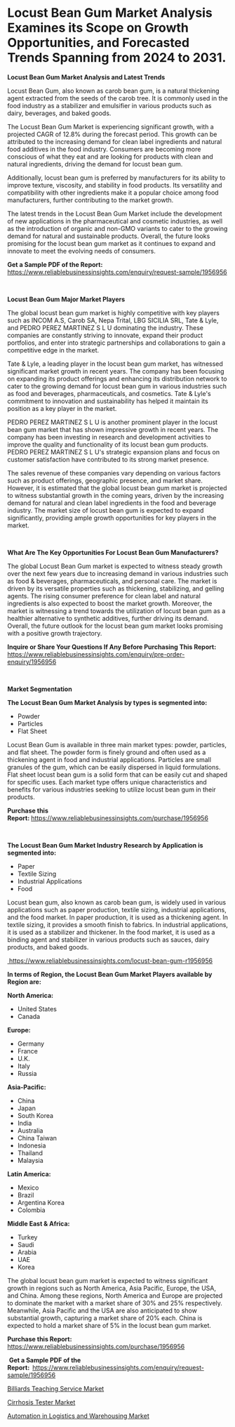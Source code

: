 <p><h1>Locust Bean Gum Market Analysis Examines its Scope on Growth Opportunities, and Forecasted Trends Spanning from 2024 to 2031.</h1></p><p><strong>Locust Bean Gum Market Analysis and Latest Trends</strong></p>
<p><p>Locust Bean Gum, also known as carob bean gum, is a natural thickening agent extracted from the seeds of the carob tree. It is commonly used in the food industry as a stabilizer and emulsifier in various products such as dairy, beverages, and baked goods.</p><p>The Locust Bean Gum Market is experiencing significant growth, with a projected CAGR of 12.8% during the forecast period. This growth can be attributed to the increasing demand for clean label ingredients and natural food additives in the food industry. Consumers are becoming more conscious of what they eat and are looking for products with clean and natural ingredients, driving the demand for locust bean gum.</p><p>Additionally, locust bean gum is preferred by manufacturers for its ability to improve texture, viscosity, and stability in food products. Its versatility and compatibility with other ingredients make it a popular choice among food manufacturers, further contributing to the market growth.</p><p>The latest trends in the Locust Bean Gum Market include the development of new applications in the pharmaceutical and cosmetic industries, as well as the introduction of organic and non-GMO variants to cater to the growing demand for natural and sustainable products. Overall, the future looks promising for the locust bean gum market as it continues to expand and innovate to meet the evolving needs of consumers.</p></p>
<p><strong>Get a Sample PDF of the Report:&nbsp;</strong> <a href="https://www.reliablebusinessinsights.com/enquiry/request-sample/1956956">https://www.reliablebusinessinsights.com/enquiry/request-sample/1956956</a></p>
<p>&nbsp;</p>
<p><strong>Locust Bean Gum Major Market Players</strong></p>
<p><p>The global locust bean gum market is highly competitive with key players such as INCOM A.S, Carob SA, Nepa Trital, LBG SICILIA SRL, Tate & Lyle, and PEDRO PEREZ MARTINEZ S L U dominating the industry. These companies are constantly striving to innovate, expand their product portfolios, and enter into strategic partnerships and collaborations to gain a competitive edge in the market.</p><p>Tate & Lyle, a leading player in the locust bean gum market, has witnessed significant market growth in recent years. The company has been focusing on expanding its product offerings and enhancing its distribution network to cater to the growing demand for locust bean gum in various industries such as food and beverages, pharmaceuticals, and cosmetics. Tate & Lyle's commitment to innovation and sustainability has helped it maintain its position as a key player in the market.</p><p>PEDRO PEREZ MARTINEZ S L U is another prominent player in the locust bean gum market that has shown impressive growth in recent years. The company has been investing in research and development activities to improve the quality and functionality of its locust bean gum products. PEDRO PEREZ MARTINEZ S L U's strategic expansion plans and focus on customer satisfaction have contributed to its strong market presence.</p><p>The sales revenue of these companies vary depending on various factors such as product offerings, geographic presence, and market share. However, it is estimated that the global locust bean gum market is projected to witness substantial growth in the coming years, driven by the increasing demand for natural and clean label ingredients in the food and beverage industry. The market size of locust bean gum is expected to expand significantly, providing ample growth opportunities for key players in the market.</p></p>
<p>&nbsp;</p>
<p><strong>What Are The Key Opportunities For Locust Bean Gum Manufacturers?</strong></p>
<p><p>The global Locust Bean Gum market is expected to witness steady growth over the next few years due to increasing demand in various industries such as food & beverages, pharmaceuticals, and personal care. The market is driven by its versatile properties such as thickening, stabilizing, and gelling agents. The rising consumer preference for clean label and natural ingredients is also expected to boost the market growth. Moreover, the market is witnessing a trend towards the utilization of locust bean gum as a healthier alternative to synthetic additives, further driving its demand. Overall, the future outlook for the locust bean gum market looks promising with a positive growth trajectory.</p></p>
<p><strong>Inquire or Share Your Questions If Any Before Purchasing This Report:</strong> <a href="https://www.reliablebusinessinsights.com/enquiry/pre-order-enquiry/1956956">https://www.reliablebusinessinsights.com/enquiry/pre-order-enquiry/1956956</a></p>
<p>&nbsp;</p>
<p><strong>Market Segmentation</strong></p>
<p><strong>The Locust Bean Gum Market Analysis by types is segmented into:</strong></p>
<p><ul><li>Powder</li><li>Particles</li><li>Flat Sheet</li></ul></p>
<p><p>Locust Bean Gum is available in three main market types: powder, particles, and flat sheet. The powder form is finely ground and often used as a thickening agent in food and industrial applications. Particles are small granules of the gum, which can be easily dispersed in liquid formulations. Flat sheet locust bean gum is a solid form that can be easily cut and shaped for specific uses. Each market type offers unique characteristics and benefits for various industries seeking to utilize locust bean gum in their products.</p></p>
<p><strong>Purchase this Report:&nbsp;</strong><a href="https://www.reliablebusinessinsights.com/purchase/1956956">https://www.reliablebusinessinsights.com/purchase/1956956</a></p>
<p>&nbsp;</p>
<p><strong>The Locust Bean Gum Market Industry Research by Application is segmented into:</strong></p>
<p><ul><li>Paper</li><li>Textile Sizing</li><li>Industrial Applications</li><li>Food</li></ul></p>
<p><p>Locust bean gum, also known as carob bean gum, is widely used in various applications such as paper production, textile sizing, industrial applications, and the food market. In paper production, it is used as a thickening agent. In textile sizing, it provides a smooth finish to fabrics. In industrial applications, it is used as a stabilizer and thickener. In the food market, it is used as a binding agent and stabilizer in various products such as sauces, dairy products, and baked goods.</p></p>
<p><a href="https://www.reliablebusinessinsights.com/locust-bean-gum-r1956956">&nbsp;https://www.reliablebusinessinsights.com/locust-bean-gum-r1956956</a></p>
<p><strong>In terms of Region, the Locust Bean Gum Market Players available by Region are:</strong></p>
<p>
    <p> <strong> North America: </strong>
        <ul>
            <li>United States</li>
            <li>Canada</li>
        </ul>
        </p> 
    <p> <strong> Europe: </strong>
        <ul>
            <li>Germany</li>
            <li>France</li>
            <li>U.K.</li>
            <li>Italy</li>
            <li>Russia</li>
        </ul>
        </p> 
    <p> <strong> Asia-Pacific: </strong>
        <ul>
            <li>China</li>
            <li>Japan</li>
            <li>South Korea</li>
            <li>India</li>
            <li>Australia</li>
            <li>China Taiwan</li>
            <li>Indonesia</li>
            <li>Thailand</li>
            <li>Malaysia</li>
        </ul>
        </p> 
    <p> <strong> Latin America: </strong>
        <ul>
            <li>Mexico</li>
            <li>Brazil</li>
            <li>Argentina Korea</li>
            <li>Colombia</li>
        </ul>
        </p> 
    <p> <strong> Middle East & Africa: </strong>
        <ul>
            <li>Turkey</li>
            <li>Saudi</li>
            <li>Arabia</li>
            <li>UAE</li>
            <li>Korea</li>
        </ul>
    </p>
    </p>
<p><p>The global locust bean gum market is expected to witness significant growth in regions such as North America, Asia Pacific, Europe, the USA, and China. Among these regions, North America and Europe are projected to dominate the market with a market share of 30% and 25% respectively. Meanwhile, Asia Pacific and the USA are also anticipated to show substantial growth, capturing a market share of 20% each. China is expected to hold a market share of 5% in the locust bean gum market.</p></p>
<p><strong>Purchase this Report: </strong><a href="https://www.reliablebusinessinsights.com/purchase/1956956">https://www.reliablebusinessinsights.com/purchase/1956956</a></p>
<p>&nbsp;<strong>Get a Sample PDF of the Report:&nbsp;&nbsp;</strong><a href="https://www.reliablebusinessinsights.com/enquiry/request-sample/1956956">https://www.reliablebusinessinsights.com/enquiry/request-sample/1956956</a></p>
<p><strong></strong></p>
<p><p><a href="https://www.linkedin.com/pulse/billiards-teaching-service-market-exploring-share-trends-future-rr6ae">Billiards Teaching Service Market</a></p><p><a href="https://www.linkedin.com/pulse/cirrhosis-tester-market-analysis-its-cagr-segmentation-global-9er9c">Cirrhosis Tester Market</a></p><p><a href="https://www.linkedin.com/pulse/automation-logistics-warehousing-market-key-successful-business-fa6ke">Automation in Logistics and Warehousing Market</a></p></p>